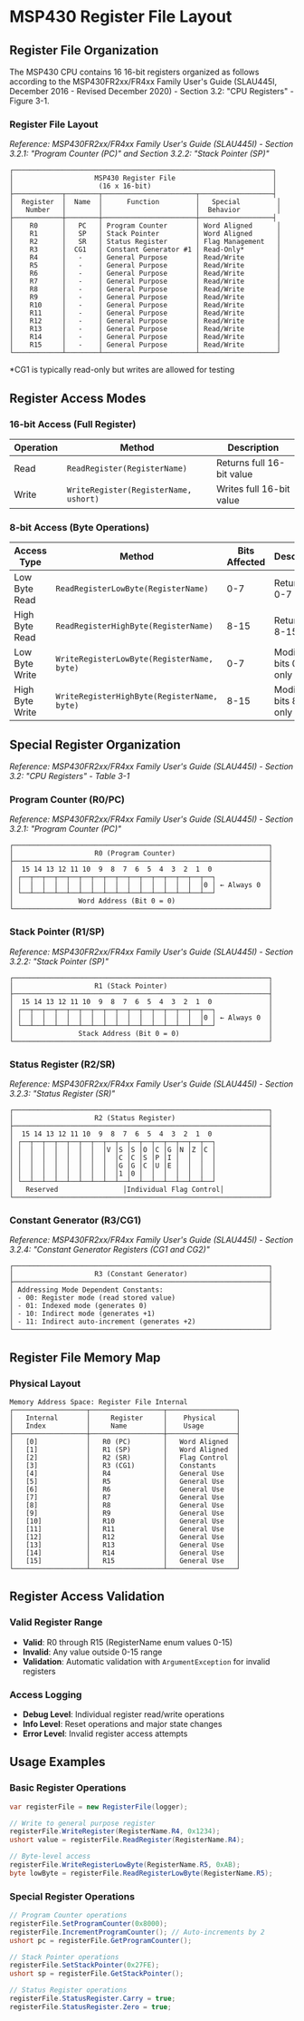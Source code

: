 # MSP430 Register File Layout

## Register File Organization

The MSP430 CPU contains 16 16-bit registers organized as follows according to the
MSP430FR2xx/FR4xx Family User's Guide (SLAU445I, December 2016 - Revised December 2020) -
Section 3.2: "CPU Registers" - Figure 3-1.

### Register File Layout

*Reference: MSP430FR2xx/FR4xx Family User's Guide (SLAU445I) - Section 3.2.1: "Program Counter (PC)" and
Section 3.2.2: "Stack Pointer (SP)"*

```text
┌────────────────────────────────────────────────────────────────┐
│                    MSP430 Register File                        │
│                     (16 x 16-bit)                              │
├────────────┬────────┬───────────────────────┬──────────────────┤
│  Register  │  Name  │      Function         │   Special         │
│   Number   │        │                       │  Behavior         │
├────────────┼────────┼───────────────────────┼──────────────────┤
│    R0      │   PC   │ Program Counter       │ Word Aligned      │
│    R1      │   SP   │ Stack Pointer         │ Word Aligned      │
│    R2      │   SR   │ Status Register       │ Flag Management   │
│    R3      │  CG1   │ Constant Generator #1 │ Read-Only*        │
│    R4      │   -    │ General Purpose       │ Read/Write        │
│    R5      │   -    │ General Purpose       │ Read/Write        │
│    R6      │   -    │ General Purpose       │ Read/Write        │
│    R7      │   -    │ General Purpose       │ Read/Write        │
│    R8      │   -    │ General Purpose       │ Read/Write        │
│    R9      │   -    │ General Purpose       │ Read/Write        │
│    R10     │   -    │ General Purpose       │ Read/Write        │
│    R11     │   -    │ General Purpose       │ Read/Write        │
│    R12     │   -    │ General Purpose       │ Read/Write        │
│    R13     │   -    │ General Purpose       │ Read/Write        │
│    R14     │   -    │ General Purpose       │ Read/Write        │
│    R15     │   -    │ General Purpose       │ Read/Write        │
└────────────┴────────┴───────────────────────┴───────────────────┘
```

*CG1 is typically read-only but writes are allowed for testing

## Register Access Modes

### 16-bit Access (Full Register)

| Operation | Method | Description |
|-----------|--------|-------------|
| Read | `ReadRegister(RegisterName)` | Returns full 16-bit value |
| Write | `WriteRegister(RegisterName, ushort)` | Writes full 16-bit value |

### 8-bit Access (Byte Operations)

| Access Type | Method | Bits Affected | Description |
|-------------|--------|---------------|-------------|
| Low Byte Read | `ReadRegisterLowByte(RegisterName)` | 0-7 | Returns bits 0-7 |
| High Byte Read | `ReadRegisterHighByte(RegisterName)` | 8-15 | Returns bits 8-15 |
| Low Byte Write | `WriteRegisterLowByte(RegisterName, byte)` | 0-7 | Modifies bits 0-7 only |
| High Byte Write | `WriteRegisterHighByte(RegisterName, byte)` | 8-15 | Modifies bits 8-15 only |

## Special Register Organization

*Reference: MSP430FR2xx/FR4xx Family User's Guide (SLAU445I) - Section 3.2: "CPU Registers" - Table 3-1*

### Program Counter (R0/PC)

*Reference: MSP430FR2xx/FR4xx Family User's Guide (SLAU445I) - Section 3.2.1: "Program Counter (PC)"*

```text
┌───────────────────────────────────────────────────────────────┐
│                    R0 (Program Counter)                       │
├───────────────────────────────────────────────────────────────┤
│  15 14 13 12 11 10  9  8  7  6  5  4  3  2  1  0              │
│ ┌──┬──┬──┬──┬──┬──┬──┬──┬──┬──┬──┬──┬──┬──┬──┬──┐             │
│ │  │  │  │  │  │  │  │  │  │  │  │  │  │  │  │0 │ ← Always 0  │
│ └──┴──┴──┴──┴──┴──┴──┴──┴──┴──┴──┴──┴──┴──┴──┴──┘             │
│                Word Address (Bit 0 = 0)                       │
└───────────────────────────────────────────────────────────────┘
```

### Stack Pointer (R1/SP)

*Reference: MSP430FR2xx/FR4xx Family User's Guide (SLAU445I) - Section 3.2.2: "Stack Pointer (SP)"*

```text
┌───────────────────────────────────────────────────────────────┐
│                    R1 (Stack Pointer)                         │
├───────────────────────────────────────────────────────────────┤
│  15 14 13 12 11 10  9  8  7  6  5  4  3  2  1  0              │
│ ┌──┬──┬──┬──┬──┬──┬──┬──┬──┬──┬──┬──┬──┬──┬──┬──┐             │
│ │  │  │  │  │  │  │  │  │  │  │  │  │  │  │  │0 │ ← Always 0  │
│ └──┴──┴──┴──┴──┴──┴──┴──┴──┴──┴──┴──┴──┴──┴──┴──┘             │
│                Stack Address (Bit 0 = 0)                      │
└───────────────────────────────────────────────────────────────┘
```

### Status Register (R2/SR)

*Reference: MSP430FR2xx/FR4xx Family User's Guide (SLAU445I) - Section 3.2.3: "Status Register (SR)"*

```text
┌───────────────────────────────────────────────────────────────┐
│                    R2 (Status Register)                       │
├───────────────────────────────────────────────────────────────┤
│  15 14 13 12 11 10  9  8  7  6  5  4  3  2  1  0              │
│ ┌──┬──┬──┬──┬──┬──┬──┬──┬──┬──┬──┬──┬──┬──┬──┬──┐             │
│ │  │  │  │  │  │  │  │V │S │S │O │C │G │N │Z │C │             │
│ │  │  │  │  │  │  │  │  │C │C │S │P │I │  │  │  │             │
│ │  │  │  │  │  │  │  │  │G │G │C │U │E │  │  │  │             │
│ │  │  │  │  │  │  │  │  │1 │0 │  │  │  │  │  │  │             │
│ └──┴──┴──┴──┴──┴──┴──┴──┴──┴──┴──┴──┴──┴──┴──┴──┘             │
│   Reserved                │Individual Flag Control│           │
└───────────────────────────────────────────────────────────────┘
```

### Constant Generator (R3/CG1)

*Reference: MSP430FR2xx/FR4xx Family User's Guide (SLAU445I) - Section 3.2.4: "Constant Generator Registers (CG1 and CG2)"*

```text
┌───────────────────────────────────────────────────────────────┐
│                    R3 (Constant Generator)                    │
├───────────────────────────────────────────────────────────────┤
│ Addressing Mode Dependent Constants:                          │
│ - 00: Register mode (read stored value)                       │
│ - 01: Indexed mode (generates 0)                              │
│ - 10: Indirect mode (generates +1)                            │
│ - 11: Indirect auto-increment (generates +2)                  │
└───────────────────────────────────────────────────────────────┘
```

## Register File Memory Map

### Physical Layout

```text
Memory Address Space: Register File Internal
┌──────────────────┬──────────────────┬─────────────────┐
│   Internal       │     Register     │    Physical     │
│   Index          │     Name         │    Usage        │
├──────────────────┼──────────────────┼─────────────────┤
│   [0]            │   R0 (PC)        │   Word Aligned  │
│   [1]            │   R1 (SP)        │   Word Aligned  │
│   [2]            │   R2 (SR)        │   Flag Control  │
│   [3]            │   R3 (CG1)       │   Constants     │
│   [4]            │   R4             │   General Use   │
│   [5]            │   R5             │   General Use   │
│   [6]            │   R6             │   General Use   │
│   [7]            │   R7             │   General Use   │
│   [8]            │   R8             │   General Use   │
│   [9]            │   R9             │   General Use   │
│   [10]           │   R10            │   General Use   │
│   [11]           │   R11            │   General Use   │
│   [12]           │   R12            │   General Use   │
│   [13]           │   R13            │   General Use   │
│   [14]           │   R14            │   General Use   │
│   [15]           │   R15            │   General Use   │
└──────────────────┴──────────────────┴─────────────────┘
```

## Register Access Validation

### Valid Register Range

- **Valid**: R0 through R15 (RegisterName enum values 0-15)
- **Invalid**: Any value outside 0-15 range
- **Validation**: Automatic validation with `ArgumentException` for invalid registers

### Access Logging

- **Debug Level**: Individual register read/write operations
- **Info Level**: Reset operations and major state changes
- **Error Level**: Invalid register access attempts

## Usage Examples

### Basic Register Operations

```csharp
var registerFile = new RegisterFile(logger);

// Write to general purpose register
registerFile.WriteRegister(RegisterName.R4, 0x1234);
ushort value = registerFile.ReadRegister(RegisterName.R4);

// Byte-level access
registerFile.WriteRegisterLowByte(RegisterName.R5, 0xAB);
byte lowByte = registerFile.ReadRegisterLowByte(RegisterName.R5);
```

### Special Register Operations

```csharp
// Program Counter operations
registerFile.SetProgramCounter(0x8000);
registerFile.IncrementProgramCounter(); // Auto-increments by 2
ushort pc = registerFile.GetProgramCounter();

// Stack Pointer operations  
registerFile.SetStackPointer(0x27FE);
ushort sp = registerFile.GetStackPointer();

// Status Register operations
registerFile.StatusRegister.Carry = true;
registerFile.StatusRegister.Zero = true;

```
